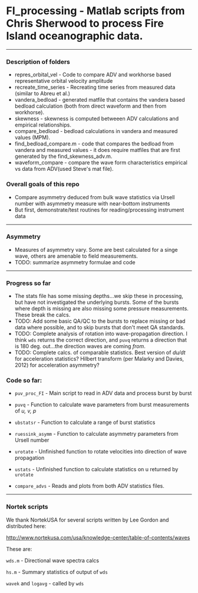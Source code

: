 # FI_processing - Matlab scripts from Chris Sherwood to process Fire Island oceanographic data. 
---
### Description of folders
*  repres_orbital_vel - Code to compare ADV and workhorse based representative orbital velocity amplitude 
*  recreate_time_series - Recreating time series from measured data (similar to Abreu et al.)
*  vandera_bedload  - generated matfile that contains the vandera based bedload calculation (both from direct waveform and then from workhorse). 
*  skewness - skewness is computed betweeen ADV calculations and empirical relationships. 
*  compare_bedload - bedload calculations in vandera and measured values (MPM). 
* find_bedload_compare.m - code that compares the bedload from vandera and measured values
                         -  it does require matfiles that are first generated by the find_skewness_adv.m. 
*  waveform_compare - compare the wave form characteristics empirical vs data from ADV(used Steve's mat file). 

### Overall goals of this repo
* Compare asymmetry deduced from bulk wave statistics via Ursell number with asymmetry measure with near-bottom instruments
* But first, demonstrate/test routines for reading/processing instrument data
---
### Asymmetry
* Measures of asymmetry vary. Some are best calculated for a singe wave, others are amenable to field measurements.
* TODO: summarize asymmetry formulae and code
---
### Progress so far
* The stats file has some missing depths...we skip these in processing, but have not investigated the underlying bursts. Some of the bursts where depth is missing are also missing some pressure measurements. These break the calcs.
* TODO: Add some basic QA/QC to the bursts to replace missing or bad data where possible, and to skip bursts that don't meet QA standards.
* TODO: Complete analysis of rotation into wave-propagation direction. I think `wds` returns the correct direction, and `puvq` returns a direction that is 180 deg. out...the direction waves are coming *from*.
* TODO: Complete calcs. of comparable statistics. Best version of *du/dt* for acceleration statistics? Hilbert transform (per Malarky and Davies, 2012) for acceleration asymmetry?
### Code so far:
* `puv_proc_FI`    - Main script to read in ADV data and process burst by burst
* `puvq`           - Function to calculate wave parameters from burst measurements of *u, v, p*
* `ubstatsr`       - Function to calculate a range of burst statistics
* `ruessink_asymm` - Function to calculate asymmetry parameters from Ursell number
* `urotate`        - Unfinished function to rotate velocities into direction of wave propagation
* `ustats`         - Unfinished function to calculate statistics on u returned by `urotate`

* `compare_advs`   - Reads and plots from both ADV statistics files.
---
### Nortek scripts
We thank NortekUSA for several scripts written by Lee Gordon and distributed here:

http://www.nortekusa.com/usa/knowledge-center/table-of-contents/waves

These are:

`wds.m` - Directional wave spectra calcs

`hs.m`  - Summary statistics of output of `wds`

`wavek` and `logavg` - called by `wds`
